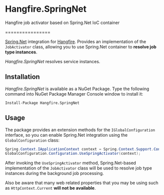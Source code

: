 # Hangfire.SpringNet
Hangfire job activator based on Spring.Net IoC container

================

[Spring.Net](http://springframework.net/) integration for [Hangfire](http://hangfire.io). Provides an implementation of the `JobActivator` class, allowing you to use Spring.Net container to **resolve job type instances**.

*Hangfire.SpringNet* resolves service instances.

Installation
--------------

*Hangfire.SpringNet* is available as a NuGet Package. Type the following command into NuGet Package Manager Console window to install it:

```
Install-Package Hangfire.SpringNet
```

Usage
------

The package provides an extension methods for the `IGlobalConfiguration` interface, so you can enable Spring.Net integration using the `GlobalConfiguration` class:

```csharp
Spring.Context.IApplicationContext context = Spring.Context.Support.ContextRegistry.GetContext();
GlobalConfiguration.Configuration.UseSpringActivator(context);
```

After invoking the `UseSpringActivator` method, Spring.Net-based implementation of the `JobActivator` class will be used to resolve job type instances during the background job processing.

Also be aware that many web related properties that you may be using such as `HttpContext.Current` **will not be available**.
